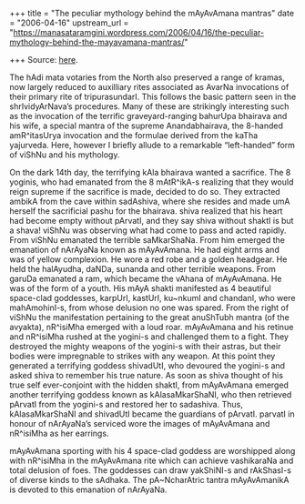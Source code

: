 +++
title = "The peculiar mythology behind the mAyAvAmana mantras"
date = "2006-04-16"
upstream_url = "https://manasataramgini.wordpress.com/2006/04/16/the-peculiar-mythology-behind-the-mayavamana-mantras/"

+++
Source: [here](https://manasataramgini.wordpress.com/2006/04/16/the-peculiar-mythology-behind-the-mayavamana-mantras/).

The hAdi mata votaries from the North also preserved a range of kramas,
now largely reduced to auxilliary rites associated as AvarNa invocations
of their primary rite of tripurasundarI. This follows the basic pattern
seen in the shrIvidyArNava’s procedures. Many of these are strikingly
interesting such as the invocation of the terrific graveyard-ranging
bahurUpa bhairava and his wife, a special mantra of the supreme
Anandabhairava, the 8-handed amR^itasUrya invocation and the formulae
derived from the kaTha yajurveda. Here, however I briefly allude to a
remarkable “left-handed” form of viShNu and his mythology.

On the dark 14th day, the terrifying kAla bhairava wanted a sacrifice.
The 8 yoginis, who had emanated from the 8 mAtR^ikA-s realizing that
they would reign supreme if the sacrifice is made, decided to do so.
They extracted ambikA from the cave within sadAshiva, where she resides
and made umA herself the sacrificial pashu for the bhairava. shiva
realized that his heart had become empty without pArvatI, and they say
shiva without shaktI is but a shava! viShNu was observing what had come
to pass and acted rapidly. From viShNu emanated the terrible
saMkarShaNa. From him emerged the emanation of nArAyaNa known as
mAyAvAmana. He had eight arms and was of yellow complexion. He wore a
red robe and a golden headgear. He held the halAyudha, daNDa, sunanda
and other terrible weapons. From garuDa emanated a ram, which became the
vAhana of mAyAvAmana. He was of the form of a youth. His mAyA shakti
manifested as 4 beautiful space-clad goddesses, karpUrI, kastUrI,
ku\~nkumI and chandanI, who were mahAmohinI-s, from whose delusion no
one was spared. From the right of viShNu the manifestation pertaining to
the great anuShTubh mantra (of the avyakta), nR^isiMha emerged with a
loud roar. mAyAvAmana and his retinue and nR^isiMha rushed at the
yogini-s and challenged them to a fight. They destroyed the mighty
weapons of the yogini-s with their astras, but their bodies were
impregnable to strikes with any weapon. At this point they generated a
terrifying goddess shivadUtI, who devoured the yogini-s and asked shiva
to remember his true nature. As soon as shiva thought of his true self
ever-conjoint with the hidden shaktI, from mAyAvAmana emerged another
terrifying goddess known as kAlasaMkarShaNI, who then retrieved pArvatI
from the yogini-s and restored her to sadashiva. Thus, kAlasaMkarShaNI
and shivadUtI became the guardians of pArvatI. parvatI in honour of
nArAyaNa’s serviced wore the images of mAyAvAmana and nR^isiMha as her
earrings.

mAyAvAmana sporting with his 4 space-clad goddess are worshipped along
with nR^isiMha in the mAyAvAmana rite which can achieve vashikaraNa and
total delusion of foes. The goddesses can draw yakShiNI-s and rAkShasI-s
of diverse kinds to the sAdhaka. The pA\~NcharAtric tantra mAyAvAmanikA
is devoted to this emanation of nArAyaNa.

